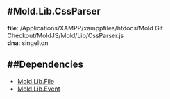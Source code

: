 
#Mold.Lib.CssParser
---------------------------------------

__file__: /Applications/XAMPP/xamppfiles/htdocs/Mold Git Checkout/MoldJS/Mold/Lib/CssParser.js  
__dna__: singelton  


	






##Dependencies
--------------

* [Mold.Lib.File](../../Mold/Lib/File.md) 
* [Mold.Lib.Event](../../Mold/Lib/Event.md) 



 

 


 



		
